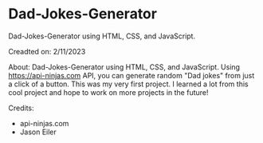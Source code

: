 # Dad-Jokes-Generator
Dad-Jokes-Generator using HTML, CSS, and JavaScript.

Creadted on: 2/11/2023

About:
Dad-Jokes-Generator using HTML, CSS, and JavaScript. Using https://api-ninjas.com API, you can generate random "Dad jokes" from just a click of a button. This was my very first project. I learned a lot from this cool project and hope to work on more projects in the future!

Credits:
- api-ninjas.com
- Jason Eiler
